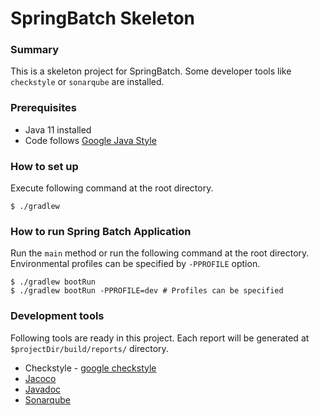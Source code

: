 # SpringBatch Skeleton

### Summary

This is a skeleton project for SpringBatch. Some developer tools like `checkstyle` or `sonarqube` are installed.

### Prerequisites

* Java 11 installed
* Code follows [Google Java Style](https://github.com/google/styleguide)

### How to set up

Execute following command at the root directory.

```Shell
$ ./gradlew
```

### How to run Spring Batch Application

Run the `main` method or run the following command at the root directory. Environmental profiles can be specified by `-PPROFILE` option.

```Shell
$ ./gradlew bootRun
$ ./gradlew bootRun -PPROFILE=dev # Profiles can be specified
```

### Development tools

Following tools are ready in this project. Each report will be generated at `$projectDir/build/reports/` directory.

* Checkstyle - [google checkstyle](https://github.com/checkstyle/checkstyle/blob/master/src/main/resources/google_checks.xml)
* [Jacoco](https://www.jacoco.org/jacoco/trunk/doc/)
* [Javadoc](https://docs.oracle.com/javase/jp/1.5.0/tooldocs/windows/javadoc.html)
* [Sonarqube](https://docs.sonarqube.org/latest/analysis/scan/sonarscanner-for-gradle/)
